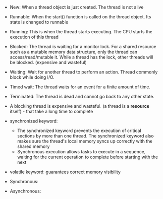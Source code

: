 - New: When a thread object is just created. The thread is not alive
- Runnable: When the  start() function is called on the thread object. Its state is changed to runnable
- Running: This is when the thread starts executing. The CPU starts the execution of this thread
- Blocked: The thread is waiting for a monitor lock. For a shared resource such as a mutable memory data structure,
  only the thread can access/read/mutable it. While a thread has the lock, other threads will be blocked. (expensive and wasteful)
- Waiting: Wait for another thread to perform an action. Thread commonly block while doing I/O.
- Timed wait: The thread waits for an event for a finite amount of time.
- Terminated: The thread is dead and cannot go back to any other state.


- A blocking thread is expensive and wasteful. (a thread is a **resource** itself) - that take a long time to complete

- synchronized keyword: 
  - The synchronized keyword prevents the execution of critical sections by more than one thread. The synchronized keyword also makes sure the thread's local memory syncs up correctly with the shared memory
  - Synchronous execution allows tasks to execute in a sequence, waiting for the current operation to complete before starting with the next
- volatile keyword: guarantees correct memory visibility
- Synchronous:
- Asynchronous:
